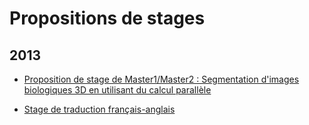 Propositions de stages
======================

2013
----

* [Proposition de stage de Master1/Master2 : Segmentation d'images biologiques 3D en utilisant du calcul parallèle](Stage/SIB3D.md)

* [Stage de traduction français-anglais](Stage/STFA.md)